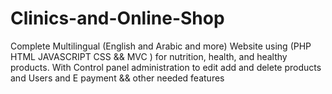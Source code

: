 # Clinics-and-Online-Shop
Complete Multilingual (English and Arabic and more) Website using (PHP HTML JAVASCRIPT CSS &amp;&amp; MVC ) for nutrition, health, and healthy products. With Control panel administration to edit add and delete products and Users and  E payment && other needed features
